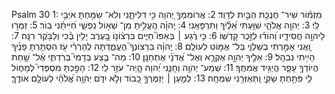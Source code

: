 Psalm 30
1: מִזְמ֡וֹר שִׁיר־ חֲנֻכַּ֖ת הַבַּ֣יִת לְדָוִֽד׃
2: אֲרוֹמִמְךָ֣ יְ֭הוָה כִּ֣י דִלִּיתָ֑נִי וְלֹא־ שִׂמַּ֖חְתָּ אֹיְבַ֣י לִֽי׃
3: יְהוָ֥ה אֱלֹהָ֑י שִׁוַּ֥עְתִּי אֵ֝לֶ֗יךָ וַתִּרְפָּאֵֽנִי׃
4: יְֽהוָ֗ה הֶֽעֱלִ֣יתָ מִן־ שְׁא֣וֹל נַפְשִׁ֑י חִ֝יִּיתַ֗נִי בֽוֹר׃
5: זַמְּר֣וּ לַיהוָ֣ה חֲסִידָ֑יו וְ֝הוֹד֗וּ לְזֵ֣כֶר קָדְשֽׁוֹ׃
6: כִּ֤י רֶ֨גַע ׀ בְּאַפּוֹ֮ חַיִּ֪ים בִּרְצ֫וֹנ֥וֹ בָּ֭עֶרֶב יָלִ֥ין בֶּ֗כִי וְלַבֹּ֥קֶר רִנָּֽה׃
7: וַ֭אֲנִי אָמַ֣רְתִּי בְשַׁלְוִ֑י בַּל־ אֶמּ֥וֹט לְעוֹלָֽם׃
8: יְֽהוָ֗ה בִּרְצוֹנְךָ֮ הֶעֱמַ֪דְתָּה לְֽהַרְרִ֫י עֹ֥ז הִסְתַּ֥רְתָּ פָנֶ֗יךָ הָיִ֥יתִי נִבְהָֽל׃
9: אֵלֶ֣יךָ יְהוָ֣ה אֶקְרָ֑א וְאֶל־ אֲ֝דֹנָ֗י אֶתְחַנָּֽן׃
10: מַה־ בֶּ֥צַע בְּדָמִי֮ בְּרִדְתִּ֪י אֶ֫ל־ שָׁ֥חַת הֲיוֹדְךָ֥ עָפָ֑ר הֲיַגִּ֥יד אֲמִתֶּֽךָ׃
11: שְׁמַע־ יְהוָ֥ה וְחָנֵּ֑נִי יְ֝הוָה הֱֽיֵה־ עֹזֵ֥ר לִֽי׃
12: הָפַ֣כְתָּ מִסְפְּדִי֮ לְמָח֪וֹל לִ֥י פִּתַּ֥חְתָּ שַׂקִּ֑י וַֽתְּאַזְּרֵ֥נִי שִׂמְחָֽה׃
13: לְמַ֤עַן ׀ יְזַמֶּרְךָ֣ כָ֭בוֹד וְלֹ֣א יִדֹּ֑ם יְהוָ֥ה אֱ֝לֹהַ֗י לְעוֹלָ֥ם אוֹדֶֽךָּ׃